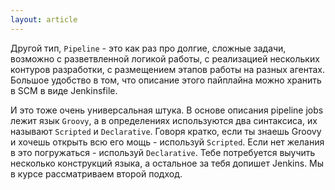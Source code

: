 ```yaml
---
layout: article
---
```

Другой тип, `Pipeline` - это как раз про долгие, сложные задачи, возможно с разветвленной логикой работы, с реализацией нескольких контуров разработки, с размещением этапов работы на разных агентах. Большое удобство в том, что описание этого пайплайна можно хранить в SCM в виде Jenkinsfile. 

И это тоже очень универсальная штука. В основе описания pipeline jobs лежит язык `Groovy`, а в определениях используются два синтаксиса, их называют `Scripted` и `Declarative`.
Говоря кратко, если ты знаешь Groovy и хочешь открыть всю его мощь - используй `Scripted`. Если нет желания в это погружаться - используй `Declarative`. Тебе потребуется выучить несколько конструкций языка, а остальное за тебя допишет Jenkins. Мы в курсе рассматриваем второй подход.
